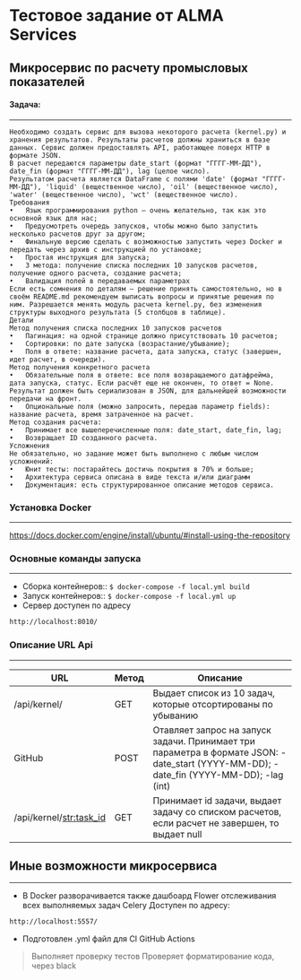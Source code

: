 # Тестовое задание от ALMA Services
##  Микросервис по расчету промысловых показателей
#### Задача:
___
    Необходимо создать сервис для вызова некоторого расчета (kernel.py) и хранения результатов. Результаты расчетов должны храниться в базе данных. Сервис должен предоставлять API, работающее поверх HTTP в формате JSON. 
    В расчет передаются параметры date_start (формат "ГГГГ-ММ-ДД"), date_fin (формат "ГГГГ-ММ-ДД"), lag (целое число).
    Результатом расчета является DataFrame с полями 'date' (формат "ГГГГ-ММ-ДД"), 'liquid' (вещественное число), 'oil' (вещественное число), 'water' (вещественное число), 'wct' (вещественное число).
    Требования
    •	Язык программирования python — очень желательно, так как это основной язык для нас;
    •	Предусмотреть очередь запусков, чтобы можно было запустить несколько расчетов друг за другом;
    •	Финальную версию сделать с возможностью запустить через Docker и передать через архив с инструкцией по установке;
    •	Простая инструкция для запуска;
    •	3 метода: получение списка последних 10 запусков расчетов, получение одного расчета, создание расчета;
    •	Валидация полей в передаваемых параметрах
    Если есть сомнения по деталям — решение принять самостоятельно, но в своём README.md рекомендуем выписать вопросы и принятые решения по ним. Разрешается менять модуль расчета kernel.py, без изменения структуры выходного результата (5 столбцов в таблице).
    Детали
    Метод получения списка последних 10 запусков расчетов
    •	Пагинация: на одной странице должно присутствовать 10 расчетов;
    •	Сортировки: по дате запуска (возрастание/убывание);
    •	Поля в ответе: название расчета, дата запуска, статус (завершен, идет расчет, в очереди).
    Метод получения конкретного расчета
    •	Обязательные поля в ответе: все поля возвращаемого датафрейма, дата запуска, статус. Если расчёт еще не окончен, то ответ = None. Результат должен быть сериализован в JSON, для дальнейшей возможности передачи на фронт.
    •	Опциональные поля (можно запросить, передав параметр fields): название расчета, время затраченное на расчет.
    Метод создания расчета:
    •	Принимает все вышеперечисленные поля: date_start, date_fin, lag;
    •	Возвращает ID созданного расчета.
    Усложнения
    Не обязательно, но задание может быть выполнено с любым числом усложнений:
    •	Юнит тесты: постарайтесь достичь покрытия в 70% и больше;
    •	Архитектура сервиса описана в виде текста и/или диаграмм
    •	Документация: есть структурированное описание методов сервиса.
### Установка Docker
___
https://docs.docker.com/engine/install/ubuntu/#install-using-the-repository

### Основные команды запуска
___
* Сборка контейнеров::
    `$ docker-compose -f local.yml build`
* Запуск контейнеров::
    `$ docker-compose -f local.yml up`
* Сервер доступен по адресу
```sh
http://localhost:8010/
```

### Описание URL Api
___
| URL | Метод | Описание |
| ------ | ------ | ------ |
| /api/kernel/ | GET | Выдает список из 10 задач, которые отсортированы по убыванию|
| GitHub | POST | Отавляет запрос на запуск задачи. Принимает три параметра в формате JSON: - date_start (YYYY-MM-DD); - date_fin (YYYY-MM-DD); -lag (int)|
| /api/kernel/<str:task_id> | GET | Принимает id задачи, выдает задачу со списком расчетов, если расчет не завершен, то выдает null|

## Иные возможности микросервиса
___
* В Docker разворачивается также дашбоард Flower отслеживания всех выполняемых задач Celery
Доступен по адресу:
```sh
http://localhost:5557/
```
* Подготовлен .yml файл для CI GitHub Actions
> Выполняет проверку тестов
> Проверяет форматирование кода, через black
